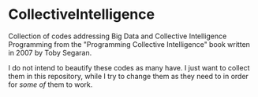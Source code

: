 # CollectiveIntelligence
Collection of codes addressing Big Data and Collective Intelligence Programming
from the "Programming Collective Intelligence" book written in 2007 by Toby
Segaran.

I do not intend to beautify these codes as many have. I just want to collect
them in this repository, while I try to change them as they need to in order for
*some of* them to work.
